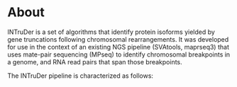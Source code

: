 About
========

INTruDer is a set of algorithms that identify protein isoforms yielded by gene truncations following chromosomal rearrangements. It was developed for use in the context of an existing NGS pipeline (SVAtools, maprseq3) that uses mate-pair sequencing (MPseq) to identify chromosomal breakpoints in a genome, and RNA read pairs that span those breakpoints.

The INTruDer pipeline is characterized as follows:

```{mermaid}

```



